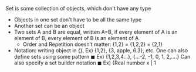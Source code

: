 Set is some collection of objects, which don't have any type 
- Objects in one set don't have to be all the same type
- Another set can be an object
- Two sets A and B are equal, written A=B, if every element of A is an element of B, every element of B is an element of A 
	- Order and Repetition doesn’t matter: {1,2} = {1,2,2} = {2,1} 
- Notation: writing object in {}, Ex) {1,2}, {3, apple, 6.3}, etc. One can also define sets using some pattern ◼ Ex) {1,2,3,4…}, {…-2, -1, 0, 1, 2,….} Can also specify a set builder notation ◼ Ex) {Real number x | 1